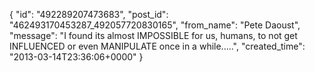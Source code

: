  {
   "id": "492289207473683",
   "post_id": "462493170453287_492057720830165",
   "from_name": "Pete Daoust",
   "message": "I found its almost IMPOSSIBLE for us, humans, to not get INFLUENCED or even MANIPULATE once in a while.....",
   "created_time": "2013-03-14T23:36:06+0000"
 }
